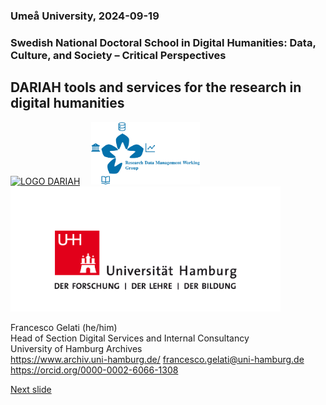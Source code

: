 ### Umeå University, 2024-09-19 
### Swedish National Doctoral School in Digital Humanities: Data, Culture, and Society – Critical Perspectives
## DARIAH tools and services for the research in digital humanities 

<a href="https://www.dariah.eu/"><img src="[https://github.com/fgelati/uhh/tree/main/uhh/media/dariah.png]" alt="LOGO DARIAH" height="100px"/></a> 
<img src="" alt="" width="10px" height="10px"/> 
<a href="https://www.dariah.eu/activities/working-groups/research-data-management/"><img src="media/rdmwg.jpg" alt="Logo DARIAH Research Data Management Working Group" height="100px"/></a>
<img src="" alt="" width="10px" height="10px"/> 
<a href="https://www.uni-hamburg.de/"><img src="media/uhh.png" alt="LOGO UHH" height="200px"/></a>  

Francesco Gelati (he/him)  
Head of Section Digital Services and Internal Consultancy   
University of Hamburg Archives  
https://www.archiv.uni-hamburg.de/
francesco.gelati@uni-hamburg.de  
https://orcid.org/0000-0002-6066-1308  

[Next slide](02.md)
